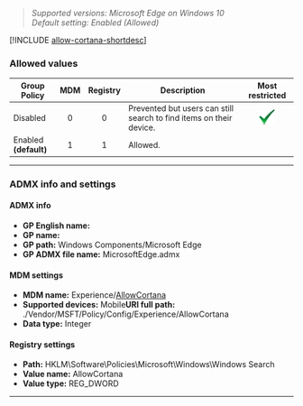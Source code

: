 <!-- ## Allow Cortana -->
>*Supported versions: Microsoft Edge on Windows 10*<br>
>*Default setting:  Enabled (Allowed)*

[!INCLUDE [allow-cortana-shortdesc](../shortdesc/allow-cortana-shortdesc.md)]

### Allowed values

|Group Policy  |MDM |Registry |Description |Most restricted |
|---|:---:|:---:|---|:---:|
|Disabled |0 |0 |Prevented but users can still search to find items on their device. |![Most restricted value](../images/check-gn.png) |
|Enabled<br>**(default)** |1 |1 |Allowed. | |
---

### ADMX info and settings

#### ADMX info
- **GP English name:** 
- **GP name:** 
- **GP path:** Windows Components/Microsoft Edge
- **GP ADMX file name:** MicrosoftEdge.admx

#### MDM settings 
- **MDM name:** Experience/[AllowCortana](https://docs.microsoft.com/en-us/windows/client-management/mdm/policy-csp-experience#experience-allowcortana)
- **Supported devices:** Mobile**URI full path:** ./Vendor/MSFT/Policy/Config/Experience/AllowCortana 
- **Data type:** Integer
 
#### Registry settings 
- **Path:** HKLM\Software\Policies\Microsoft\Windows\Windows Search
- **Value name:** AllowCortana
- **Value type:** REG_DWORD 

<hr>

